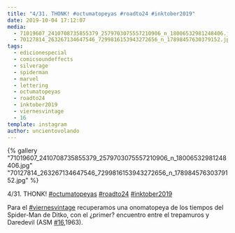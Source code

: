 ```yaml
---
title: "4/31. THONK! #octumatopeyas #roadto24 #inktober2019"
date: 2019-10-04 17:12:07
media: 
  - 71019607_2410708735855379_2579703075557210906_n_18006532981248406.jpg
  - 70127814_263267134647546_7299816153943272656_n_17898457630379152.jpg
tags: 
  - edicionespecial
  - comicsoundeffects
  - silverage
  - spiderman
  - marvel
  - lettering
  - octumatopeyas
  - roadto24
  - inktober2019
  - viernesvintage
  - 16
template: instagram
author: uncientovolando
---
```


{% gallery "71019607_2410708735855379_2579703075557210906_n_18006532981248406.jpg" "70127814_263267134647546_7299816153943272656_n_17898457630379152.jpg" %}

4/31. THONK! [#octumatopeyas](/etiquetas/octumatopeyas) [#roadto24](/etiquetas/roadto24) [#inktober2019](/etiquetas/inktober2019)

Para el [#viernesvintage](/etiquetas/viernesvintage) recuperamos una onomatopeya de los tiempos del Spider-Man de Ditko, con el ¿primer? encuentro entre el trepamuros y Daredevil (ASM [#16](/etiquetas/16),1963).
